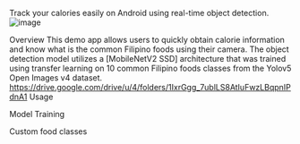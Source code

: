 Track your calories easily on Android using real-time object detection.
![image](https://github.com/CarloGacuan/NutriScanPH/assets/124227436/ad724c87-111d-4aec-9397-c0e3e3af294e)

Overview
This demo app allows users to quickly obtain calorie information and know what is the common Filipino foods using their camera. The object detection model utilizes a [MobileNetV2 SSD] architecture that was trained using transfer learning on 10 common Filipino foods classes from the Yolov5 Open Images v4 dataset. https://drive.google.com/drive/u/4/folders/1IxrGgg_7ublLS8AtIuFwzLBqpnIPdnA1
Usage

Model Training

Custom food classes
